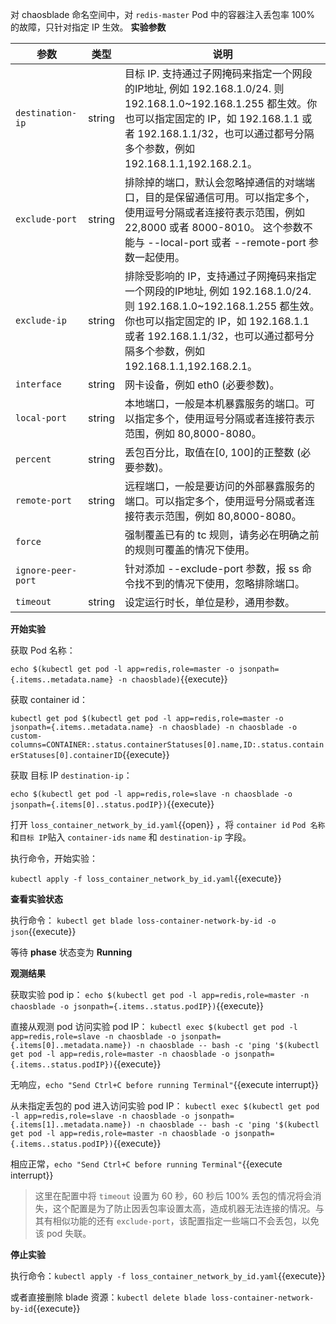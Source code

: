 对 chaosblade 命名空间中，对 `redis-master` Pod 中的容器注入丢包率 100% 的故障，只针对指定 IP 生效。
**实验参数**

| 参数 | 类型 | 说明 |
| --- | --- | --- |
| `destination-ip` | string | 目标 IP. 支持通过子网掩码来指定一个网段的IP地址, 例如 192.168.1.0/24. 则 192.168.1.0~192.168.1.255 都生效。你也可以指定固定的 IP，如 192.168.1.1 或者 192.168.1.1/32，也可以通过都号分隔多个参数，例如 192.168.1.1,192.168.2.1。 |
| `exclude-port` | string | 排除掉的端口，默认会忽略掉通信的对端端口，目的是保留通信可用。可以指定多个，使用逗号分隔或者连接符表示范围，例如 22,8000 或者 8000-8010。 这个参数不能与 --local-port 或者 --remote-port 参数一起使用。 |
| `exclude-ip` | string | 排除受影响的 IP，支持通过子网掩码来指定一个网段的IP地址, 例如 192.168.1.0/24. 则 192.168.1.0~192.168.1.255 都生效。你也可以指定固定的 IP，如 192.168.1.1 或者 192.168.1.1/32，也可以通过都号分隔多个参数，例如 192.168.1.1,192.168.2.1。 |
| `interface` | string | 网卡设备，例如 eth0 (必要参数)。 |
| `local-port` | string | 本地端口，一般是本机暴露服务的端口。可以指定多个，使用逗号分隔或者连接符表示范围，例如 80,8000-8080。 |
| `percent` | string | 丢包百分比，取值在[0, 100]的正整数 (必要参数)。 |
| `remote-port` | string | 远程端口，一般是要访问的外部暴露服务的端口。可以指定多个，使用逗号分隔或者连接符表示范围，例如 80,8000-8080。 |
| `force` |  | 强制覆盖已有的 tc 规则，请务必在明确之前的规则可覆盖的情况下使用。 |
| `ignore-peer-port` |  | 针对添加 --exclude-port 参数，报 ss 命令找不到的情况下使用，忽略排除端口。 |
| `timeout` | string | 设定运行时长，单位是秒，通用参数。 |

**开始实验**

获取 Pod 名称：

`echo $(kubectl get pod -l app=redis,role=master -o jsonpath={.items..metadata.name} -n chaosblade)`{{execute}}

获取 container id：

`kubectl get pod $(kubectl get pod -l app=redis,role=master -o jsonpath={.items..metadata.name} -n chaosblade) -n chaosblade -o custom-columns=CONTAINER:.status.containerStatuses[0].name,ID:.status.containerStatuses[0].containerID`{{execute}}

获取 目标 IP `destination-ip`：

`echo $(kubectl get pod -l app=redis,role=slave -n chaosblade -o jsonpath={.items[0]..status.podIP})`{{execute}}

打开 `loss_container_network_by_id.yaml`{{open}} ，将 `container id` `Pod 名称`和`目标 IP`贴入 `container-ids` `name` 和 `destination-ip` 字段。

执行命令，开始实验：

`kubectl apply -f loss_container_network_by_id.yaml`{{execute}}

**查看实验状态**

执行命令： `kubectl get blade loss-container-network-by-id -o json`{{execute}}

等待 **phase** 状态变为 **Running**

**观测结果**

获取实验 pod ip：
`echo $(kubectl get pod -l app=redis,role=master -n chaosblade -o jsonpath={.items..status.podIP})`{{execute}}

直接从观测 pod 访问实验 pod IP：
`kubectl exec $(kubectl get pod -l app=redis,role=slave -n chaosblade -o jsonpath={.items[0]..metadata.name}) -n chaosblade -- bash -c 'ping '$(kubectl get pod -l app=redis,role=master -n chaosblade -o jsonpath={.items..status.podIP})`{{execute}}

无响应，`echo "Send Ctrl+C before running Terminal"`{{execute interrupt}}

从未指定丢包的 pod 进入访问实验 pod IP：
`kubectl exec $(kubectl get pod -l app=redis,role=slave -n chaosblade -o jsonpath={.items[1]..metadata.name}) -n chaosblade -- bash -c 'ping '$(kubectl get pod -l app=redis,role=master -n chaosblade -o jsonpath={.items..status.podIP})`{{execute}}

相应正常，`echo "Send Ctrl+C before running Terminal"`{{execute interrupt}}

>这里在配置中将 `timeout` 设置为 60 秒，60 秒后 100% 丢包的情况将会消失，这个配置是为了防止因丢包率设置太高，造成机器无法连接的情况。与其有相似功能的还有 `exclude-port`，该配置指定一些端口不会丢包，以免该 pod 失联。

**停止实验**

执行命令：`kubectl apply -f loss_container_network_by_id.yaml`{{execute}}

或者直接删除 blade 资源：`kubectl delete blade loss-container-network-by-id`{{execute}}
